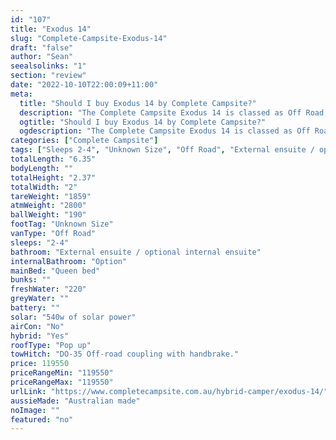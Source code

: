```yaml
---
id: "107"
title: "Exodus 14"
slug: "Complete-Campsite-Exodus-14"
draft: "false"
author: "Sean"
seealsolinks: "1"
section: "review"
date: "2022-10-10T22:00:09+11:00"
meta:
  title: "Should I buy Exodus 14 by Complete Campsite?"
  description: "The Complete Campsite Exodus 14 is classed as Off Road, and sleeps 2-4 people. It is Australian made and comes in at Unknown Size. It generally has External ensuite / optional internal ensuite."
  ogtitle: "Should I buy Exodus 14 by Complete Campsite?"
  ogdescription: "The Complete Campsite Exodus 14 is classed as Off Road, and sleeps 2-4 people. It is Australian made and comes in at Unknown Size. It generally has External ensuite / optional internal ensuite."
categories: ["Complete Campsite"]
tags: ["Sleeps 2-4", "Unknown Size", "Off Road", "External ensuite / optional internal ensuite", "Pop up", "Over 100k", "Australian made"]
totalLength: "6.35"
bodyLength: ""
totalHeight: "2.37"
totalWidth: "2"
tareWeight: "1859"
atmWeight: "2800"
ballWeight: "190"
footTag: "Unknown Size"
vanType: "Off Road"
sleeps: "2-4"
bathroom: "External ensuite / optional internal ensuite"
internalBathroom: "Option"
mainBed: "Queen bed"
bunks: ""
freshWater: "220"
greyWater: ""
battery: ""
solar: "540w of solar power"
airCon: "No"
hybrid: "Yes"
roofType: "Pop up"
towHitch: "DO-35 Off-road coupling with handbrake."
price: 119550
priceRangeMin: "119550"
priceRangeMax: "119550"
urlLink: "https://www.completecampsite.com.au/hybrid-camper/exodus-14/"
aussieMade: "Australian made"
noImage: ""
featured: "no"
---
```

